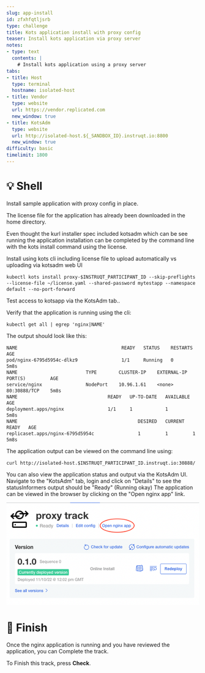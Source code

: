 ```yaml
---
slug: app-install
id: zfxhfqtljsrb
type: challenge
title: Kots application install with proxy config
teaser: Install kots application via proxy server
notes:
- type: text
  contents: |
    # Install kots application using a proxy server
tabs:
- title: Host
  type: terminal
  hostname: isolated-host
- title: Vendor
  type: website
  url: https://vendor.replicated.com
  new_window: true
- title: KotsAdm
  type: website
  url: http://isolated-host.${_SANDBOX_ID}.instruqt.io:8800
  new_window: true
difficulty: basic
timelimit: 1800
---
```


💡 Shell
=========

Install sample application with proxy config in place.

The license file for the application has already been downloaded in the home directory.

Even thought the kurl installer spec included kotsadm which can be see running the application installation can be completed by the command line with the kots install command using the license.

Install using kots cli including license file to upload automatically vs uploading via kotsadm web UI
```
kubectl kots install proxy-$INSTRUQT_PARTICIPANT_ID --skip-preflights --license-file ~/license.yaml --shared-password mytestapp --namespace default --no-port-forward
```

Test access to kotsapp via the KotsAdm tab..

Verify that the application is running using the cli:
```
kubectl get all | egrep 'nginx|NAME'
```

The output should look like this:
```
NAME                                      READY   STATUS    RESTARTS   AGE
pod/nginx-6795d5954c-dlkz9                1/1     Running   0          5m8s
NAME                         TYPE        CLUSTER-IP    EXTERNAL-IP   PORT(S)         AGE
service/nginx                NodePort    10.96.1.61    <none>        80:30888/TCP    5m8s
NAME                                 READY   UP-TO-DATE   AVAILABLE   AGE
deployment.apps/nginx                1/1     1            1           5m8s
NAME                                            DESIRED   CURRENT   READY   AGE
replicaset.apps/nginx-6795d5954c                1         1         1       5m8s
```

The application output can be viewed on the command line using:
```
curl http://isolated-host.$INSTRUQT_PARTICIPANT_ID.instruqt.io:30888/
```

You can also view the application status and output via the KotsAdm UI.
Navigate to the "KotsAdm" tab, login and click on "Details" to see the statusInformers output should be "Ready" (Running okay)
The application can be viewed in the browser by clicking on the "Open nginx app" link.

![proxy-applink](../assets/proxy-applink.png)


🏁 Finish
==========
Once the nginx application is running and you have reviewed the application, you can Complete the track.

To Finish this track, press **Check**.
